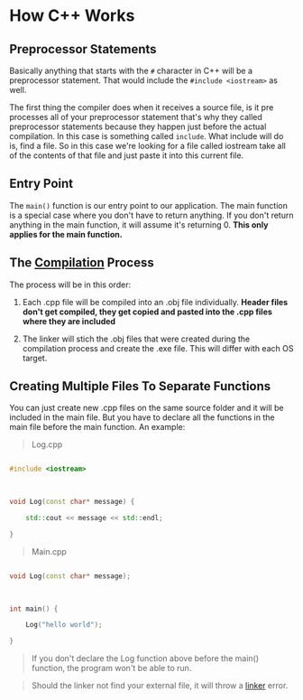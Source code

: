 # How C++ Works

  

## Preprocessor Statements

  

Basically anything that starts with the `#` character in C++ will be a preprocessor statement. That would include the `#include <iostream>` as well.

The first thing the compiler does when it receives a source file, is it pre processes all of your preprocessor statement that's why they called preprocessor statements because they happen just before the actual compilation. In this case is something called `include`. What include will do is, find a file. So in this case we're looking for a file called iostream take all of the contents of that file and just paste it into this current file.

  

## Entry Point

  

The `main()` function is our entry point to our application. The main function is a special case where you don't have to return anything. If you don't return anything in the main function, it will assume it's returning 0. **This only applies for the main function.**

  

## The [Compilation](Compiler.md) Process

  

The process will be in this order:

  

1. Each .cpp file will be compiled into an .obj file individually. **Header files don't get compiled, they get copied and pasted into the .cpp files where they are included**

2. The linker will stich the .obj files that were created during the compilation process and create the .exe file. This will differ with each OS target.

  

## Creating Multiple Files To Separate Functions

  

You can just create new .cpp files on the same source folder and it will be included in the main file. But you have to declare all the functions in the main file before the main function. An example:

  

> Log.cpp

  

```c++

#include <iostream>

  

void Log(const char* message) {

    std::cout << message << std::endl;

}

```

  

> Main.cpp

  

```c++

void Log(const char* message);

  

int main() {

    Log("hello world");

}

```

  

> If you don't declare the Log function above before the main() function, the program won't be able to run.

  

> Should the linker not find your external file, it will throw a [linker](Linker.md) error.